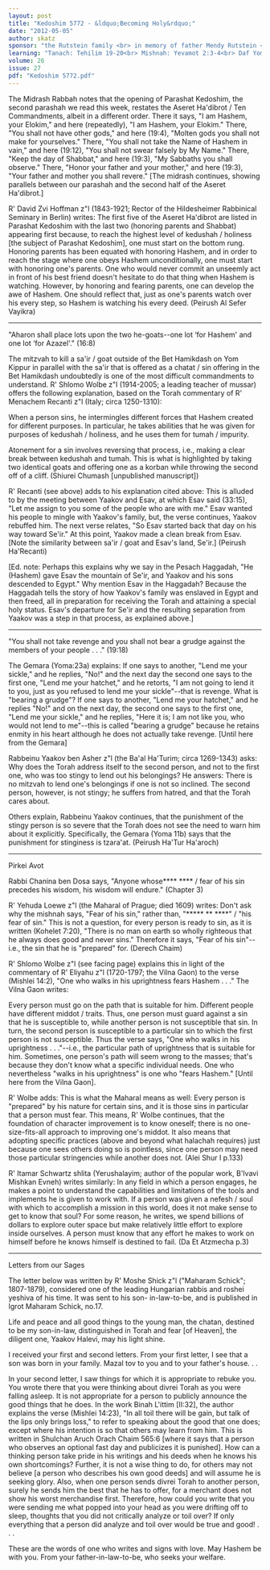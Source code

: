 ```yaml
---
layout: post
title: "Kedoshim 5772 - &ldquo;Becoming Holy&rdquo;"
date: "2012-05-05"
author: skatz
sponsor: "the Rutstein family <br> in memory of father Mendy Rutstein <br> (Menachem Mendel Shmuel ben Nachman Halevi a\"h) <br> and grandmother Bessie Rutstein <br> (Pesha Batya bat R' Zemach a\"h)"
learning: "Tanach: Tehilim 19-20<br> Mishnah: Yevamot 2:3-4<br> Daf Yomi (Bavli): Me'ilah 20<br> Daf Yomi (Yerushalmi): Chagigah 14<br> Halachah Yomit: Orach Chaim 51:6-8"
volume: 26
issue: 27
pdf: "Kedoshim 5772.pdf"
---
```


The Midrash Rabbah notes that the opening of Parashat Kedoshim, the second parashah we read this week, restates the Aseret Ha'dibrot / Ten Commandments, albeit in a different order. There it says, "I am Hashem, your Elokim," and here (repeatedly), "I am Hashem, your Elokim." There, "You shall not have other gods," and here (19:4), "Molten gods you shall not make for yourselves." There, "You shall not take the Name of Hashem in vain," and here (19:12), "You shall not swear falsely by My Name." There, "Keep the day of Shabbat," and here (19:3), "My Sabbaths you shall observe." There, "Honor your father and your mother," and here (19:3), "Your father and mother you shall revere." \[The midrash continues, showing parallels between our parashah and the second half of the Aseret Ha'dibrot.\]

R' David Zvi Hoffman z"l (1843-1921; Rector of the Hildesheimer Rabbinical Seminary in Berlin) writes: The first five of the Aseret Ha'dibrot are listed in Parashat Kedoshim with the last two (honoring parents and Shabbat) appearing first because, to reach the highest level of kedushah / holiness \[the subject of Parashat Kedoshim\], one must start on the bottom rung. Honoring parents has been equated with honoring Hashem, and in order to reach the stage where one obeys Hashem unconditionally, one must start with honoring one's parents. One who would never commit an unseemly act in front of his best friend doesn't hesitate to do that thing when Hashem is watching. However, by honoring and fearing parents, one can develop the awe of Hashem. One should reflect that, just as one's parents watch over his every step, so Hashem is watching his every deed. (Peirush Al Sefer Vayikra)

********

"Aharon shall place lots upon the two he-goats--one lot &lsquo;for Hashem' and one lot &lsquo;for Azazel'." (16:8)

The mitzvah to kill a sa'ir / goat outside of the Bet Hamikdash on Yom Kippur in parallel with the sa'ir that is offered as a chatat / sin offering in the Bet Hamikdash undoubtedly is one of the most difficult commandments to understand. R' Shlomo Wolbe z"l (1914-2005; a leading teacher of mussar) offers the following explanation, based on the Torah commentary of R' Menachem Recanti z"l (Italy; circa 1250-1310):

When a person sins, he intermingles different forces that Hashem created for different purposes. In particular, he takes abilities that he was given for purposes of kedushah / holiness, and he uses them for tumah / impurity.

Atonement for a sin involves reversing that process, i.e., making a clear break between kedushah and tumah. This is what is highlighted by taking two identical goats and offering one as a korban while throwing the second off of a cliff. (Shiurei Chumash \[unpublished manuscript\])

R' Recanti (see above) adds to his explanation cited above: This is alluded to by the meeting between Yaakov and Esav, at which Esav said (33:15), "Let me assign to you some of the people who are with me." Esav wanted his people to mingle with Yaakov's family, but, the verse continues, Yaakov rebuffed him. The next verse relates, "So Esav started back that day on his way toward Se'ir." At this point, Yaakov made a clean break from Esav. \[Note the similarity between sa'ir / goat and Esav's land, Se'ir.\] (Peirush Ha'Recanti)

\[Ed. note: Perhaps this explains why we say in the Pesach Haggadah, "He (Hashem) gave Esav the mountain of Se'ir, and Yaakov and his sons descended to Egypt." Why mention Esav in the Haggadah? Because the Haggadah tells the story of how Yaakov's family was enslaved in Egypt and then freed, all in preparation for receiving the Torah and attaining a special holy status. Esav's departure for Se'ir and the resulting separation from Yaakov was a step in that process, as explained above.\]

********

"You shall not take revenge and you shall not bear a grudge against the members of your people . . ." (19:18)

The Gemara (Yoma:23a) explains: If one says to another, "Lend me your sickle," and he replies, "No!" and the next day the second one says to the first one, "Lend me your hatchet," and he retorts, "I am not going to lend it to you, just as you refused to lend me your sickle"--that is revenge. What is "bearing a grudge"? If one says to another, "Lend me your hatchet," and he replies "No!" and on the next day, the second one says to the first one, "Lend me your sickle," and he replies, "Here it is; I am not like you, who would not lend to me"--this is called "bearing a grudge" because he retains enmity in his heart although he does not actually take revenge. \[Until here from the Gemara\]

Rabbeinu Yaakov ben Asher z"l (the Ba'al Ha'Turim; circa 1269-1343) asks: Why does the Torah address itself to the second person, and not to the first one, who was too stingy to lend out his belongings? He answers: There is no mitzvah to lend one's belongings if one is not so inclined. The second person, however, is not stingy; he suffers from hatred, and that the Torah cares about.

Others explain, Rabbeinu Yaakov continues, that the punishment of the stingy person is so severe that the Torah does not see the need to warn him about it explicitly. Specifically, the Gemara (Yoma 11b) says that the punishment for stinginess is tzara'at. (Peirush Ha'Tur Ha'aroch)

********

Pirkei Avot

Rabbi Chanina ben Dosa says, "Anyone whose**** **** / fear of his sin precedes his wisdom, his wisdom will endure." (Chapter 3)

R' Yehuda Loewe z"l (the Maharal of Prague; died 1609) writes: Don't ask why the mishnah says, "Fear of his sin," rather than, "***** ** ****" / "his fear of sin." This is not a question, for every person is ready to sin, as it is written (Kohelet 7:20), "There is no man on earth so wholly righteous that he always does good and never sins." Therefore it says, "Fear of his sin"--i.e., the sin that he is "prepared" for. (Derech Chaim)

R' Shlomo Wolbe z"l (see facing page) explains this in light of the commentary of R' Eliyahu z"l (1720-1797; the Vilna Gaon) to the verse (Mishlei 14:2), "One who walks in his uprightness fears Hashem . . ." The Vilna Gaon writes:

Every person must go on the path that is suitable for him. Different people have different middot / traits. Thus, one person must guard against a sin that he is susceptible to, while another person is not susceptible that sin. In turn, the second person is susceptible to a particular sin to which the first person is not susceptible. Thus the verse says, "One who walks in his uprightness . . ."--i.e., the particular path of uprightness that is suitable for him. Sometimes, one person's path will seem wrong to the masses; that's because they don't know what a specific individual needs. One who nevertheless "walks in his uprightness" is one who "fears Hashem." \[Until here from the Vilna Gaon\].

R' Wolbe adds: This is what the Maharal means as well: Every person is "prepared" by his nature for certain sins, and it is those sins in particular that a person must fear. This means, R' Wolbe continues, that the foundation of character improvement is to know oneself; there is no one-size-fits-all approach to improving one's middot. It also means that adopting specific practices (above and beyond what halachah requires) just because one sees others doing so is pointless, since one person may need those particular stringencies while another does not. (Alei Shur I p.133)

R' Itamar Schwartz shlita (Yerushalayim; author of the popular work, B'lvavi Mishkan Evneh) writes similarly: In any field in which a person engages, he makes a point to understand the capabilities and limitations of the tools and implements he is given to work with. If a person was given a nefesh / soul with which to accomplish a mission in this world, does it not make sense to get to know that soul? For some reason, he writes, we spend billions of dollars to explore outer space but make relatively little effort to explore inside ourselves. A person must know that any effort he makes to work on himself before he knows himself is destined to fail. (Da Et Atzmecha p.3)

********

Letters from our Sages

The letter below was written by R' Moshe Shick z"l ("Maharam Schick"; 1807-1879), considered one of the leading Hungarian rabbis and roshei yeshiva of his time. It was sent to his son- in-law-to-be, and is published in Igrot Maharam Schick, no.17.

Life and peace and all good things to the young man, the chatan, destined to be my son-in-law, distinguished in Torah and fear \[of Heaven\], the diligent one, Yaakov Halevi, may his light shine.

I received your first and second letters. From your first letter, I see that a son was born in your family. Mazal tov to you and to your father's house. . .

In your second letter, I saw things for which it is appropriate to rebuke you. You wrote there that you were thinking about divrei Torah as you were falling asleep. It is not appropriate for a person to publicly announce the good things that he does. In the work Binah L'ittim \[II:32\], the author explains the verse (Mishlei 14:23), "In all toil there will be gain, but talk of the lips only brings loss," to refer to speaking about the good that one does; except where his intention is so that others may learn from him. This is written in Shulchan Aruch Orach Chaim 565:6 \[where it says that a person who observes an optional fast day and publicizes it is punished\]. How can a thinking person take pride in his writings and his deeds when he knows his own shortcomings? Further, it is not a wise thing to do, for others may not believe \[a person who describes his own good deeds\] and will assume he is seeking glory. Also, when one person sends divrei Torah to another person, surely he sends him the best that he has to offer, for a merchant does not show his worst merchandise first. Therefore, how could you write that you were sending me what popped into your head as you were drifting off to sleep, thoughts that you did not critically analyze or toil over? If only everything that a person did analyze and toil over would be true and good! . . .

These are the words of one who writes and signs with love. May Hashem be with you. From your father-in-law-to-be, who seeks your welfare.


